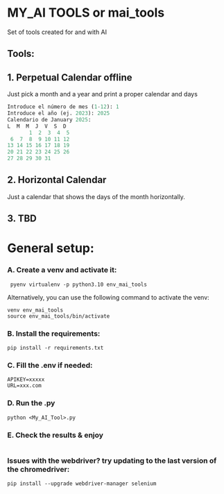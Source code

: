 # MY_AI TOOLS or mai_tools
Set of tools created for and with AI

## Tools: 
## 1. Perpetual Calendar offline
Just pick a month and a year and print a proper calendar and days
```python
Introduce el número de mes (1-12): 1
Introduce el año (ej. 2023): 2025
Calendario de January 2025:
L  M  M  J  V  S  D
       1  2  3  4  5 
 6  7  8  9 10 11 12 
13 14 15 16 17 18 19 
20 21 22 23 24 25 26 
27 28 29 30 31
```
## 2. Horizontal Calendar
Just a calendar that shows the days of the month horizontally.
## 3. TBD


# General setup:

### A. Create a venv and activate it:

```shell
 pyenv virtualenv -p python3.10 env_mai_tools
```
Alternatively, you can use the following command to activate the venv:
```shell
venv env_mai_tools
source env_mai_tools/bin/activate
```

### B. Install the requirements: 
```shell
pip install -r requirements.txt
```

### C. Fill the .env if needed: 
```
APIKEY=xxxxx
URL=xxx.com
```
    
### D. Run the .py
```shell
python <My_AI_Tool>.py
```

### E. Check the results & enjoy 
```shell
```

### Issues with the webdriver? try updating to the last version of the chromedriver:

```shell
pip install --upgrade webdriver-manager selenium
```
